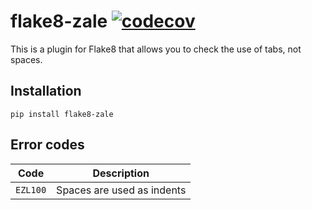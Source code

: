 # flake8-zale [![codecov](https://codecov.io/gh/Kirill-Lekhov/flake8-zale/graph/badge.svg?token=6T2V5MTDA7)](https://codecov.io/gh/Kirill-Lekhov/flake8-zale)


This is a plugin for Flake8 that allows you to check the use of tabs, not spaces.

## Installation
```shell
pip install flake8-zale
```

## Error codes
| Code     | Description                |
|----------|----------------------------|
| `EZL100` | Spaces are used as indents |

